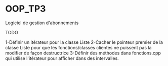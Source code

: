 OOP_TP3
=======

Logiciel de gestion d'abonnements

TODO

1-Définir un itérateur pour la classe Liste
2-Cacher le pointeur premier de la classe Liste pour que les fonctions/classes clientes ne puissent pas la modifier de façon destructrice
3-Définir des méthodes dans fonctions.cpp qui utilise l'itérateur pour afficher dans des intervalles.